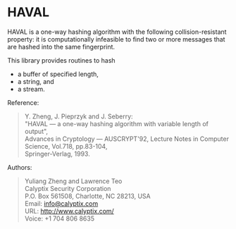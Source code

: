 # HAVAL

HAVAL is a one-way hashing algorithm with the following collision-resistant property: it is computationally infeasible to find two or more messages that are hashed into the same fingerprint.

This library provides routines to hash
* a buffer of specified length,
* a string, and
* a stream.

Reference:

> Y. Zheng, J. Pieprzyk and J. Seberry: \
> "HAVAL — a one-way hashing algorithm with variable length of output", \
> Advances in Cryptology — AUSCRYPT'92, Lecture Notes in Computer Science, Vol.718, pp.83-104, \
> Springer-Verlag, 1993.

Authors:

> Yuliang Zheng and Lawrence Teo \
> Calyptix Security Corporation \
> P.O. Box 561508, Charlotte, NC 28213, USA \
> Email: info@calyptix.com \
> URL: http://www.calyptix.com/ \
> Voice: +1 704 806 8635
